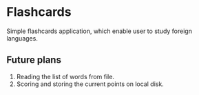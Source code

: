 # Flashcards
Simple flashcards application, which enable user to study foreign languages. 

## Future plans

1. Reading the list of words from file.
2. Scoring and storing the current points on local disk.
